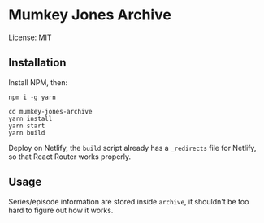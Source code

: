 # Mumkey Jones Archive

License: MIT

## Installation

Install NPM, then:

```console
npm i -g yarn

cd mumkey-jones-archive
yarn install
yarn start
yarn build
```

Deploy on Netlify, the `build` script already has a `_redirects` file for Netlify, so that React Router works properly.

## Usage

Series/episode information are stored inside `archive`, it shouldn't be too hard to figure out how it works.
